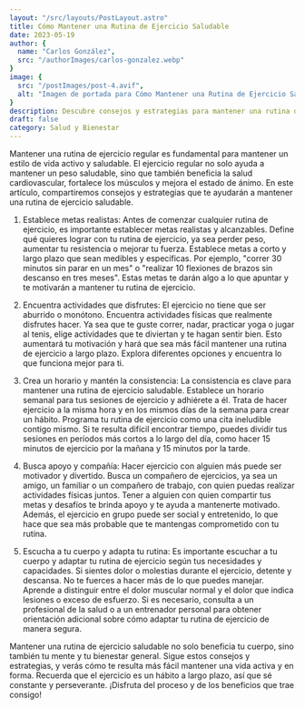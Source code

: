 ```yaml
---
layout: "/src/layouts/PostLayout.astro"
title: Cómo Mantener una Rutina de Ejercicio Saludable
date: 2023-05-19
author: {
  name: "Carlos González",
  src: "/authorImages/carlos-gonzalez.webp"
}
image: {
  src: "/postImages/post-4.avif",
  alt: "Imagen de portada para Cómo Mantener una Rutina de Ejercicio Saludable",
}
description: Descubre consejos y estrategias para mantener una rutina de ejercicio regular y saludable que te ayude a mantener un estilo de vida activo y en forma.
draft: false
category: Salud y Bienestar
---
```


Mantener una rutina de ejercicio regular es fundamental para mantener un estilo de vida activo y saludable. El ejercicio regular no solo ayuda a mantener un peso saludable, sino que también beneficia la salud cardiovascular, fortalece los músculos y mejora el estado de ánimo. En este artículo, compartiremos consejos y estrategias que te ayudarán a mantener una rutina de ejercicio saludable.

1. Establece metas realistas:
Antes de comenzar cualquier rutina de ejercicio, es importante establecer metas realistas y alcanzables. Define qué quieres lograr con tu rutina de ejercicio, ya sea perder peso, aumentar tu resistencia o mejorar tu fuerza. Establece metas a corto y largo plazo que sean medibles y específicas. Por ejemplo, "correr 30 minutos sin parar en un mes" o "realizar 10 flexiones de brazos sin descanso en tres meses". Estas metas te darán algo a lo que apuntar y te motivarán a mantener tu rutina de ejercicio.

2. Encuentra actividades que disfrutes:
El ejercicio no tiene que ser aburrido o monótono. Encuentra actividades físicas que realmente disfrutes hacer. Ya sea que te guste correr, nadar, practicar yoga o jugar al tenis, elige actividades que te diviertan y te hagan sentir bien. Esto aumentará tu motivación y hará que sea más fácil mantener una rutina de ejercicio a largo plazo. Explora diferentes opciones y encuentra lo que funciona mejor para ti.

3. Crea un horario y mantén la consistencia:
La consistencia es clave para mantener una rutina de ejercicio saludable. Establece un horario semanal para tus sesiones de ejercicio y adhiérete a él. Trata de hacer ejercicio a la misma hora y en los mismos días de la semana para crear un hábito. Programa tu rutina de ejercicio como una cita ineludible contigo mismo. Si te resulta difícil encontrar tiempo, puedes dividir tus sesiones en períodos más cortos a lo largo del día, como hacer 15 minutos de ejercicio por la mañana y 15 minutos por la tarde.

4. Busca apoyo y compañía:
Hacer ejercicio con alguien más puede ser motivador y divertido. Busca un compañero de ejercicios, ya sea un amigo, un familiar o un compañero de trabajo, con quien puedas realizar actividades físicas juntos. Tener a alguien con quien compartir tus metas y desafíos te brinda apoyo y te ayuda a mantenerte motivado. Además, el ejercicio en grupo puede ser social y entretenido, lo que hace que sea más probable que te mantengas comprometido con tu rutina.

5. Escucha a tu cuerpo y adapta tu rutina:
Es importante escuchar a tu cuerpo y adaptar tu rutina de ejercicio según tus necesidades y capacidades. Si sientes dolor o molestias durante el ejercicio, detente y descansa. No te fuerces a hacer más de lo que puedes manejar. Aprende a distinguir entre el dolor muscular normal y el dolor que indica lesiones o exceso de esfuerzo. Si es necesario, consulta a un profesional de la salud o a un entrenador personal para obtener orientación adicional sobre cómo adaptar tu rutina de ejercicio de manera segura.

Mantener una rutina de ejercicio saludable no solo beneficia tu cuerpo, sino también tu mente y tu bienestar general. Sigue estos consejos y estrategias, y verás cómo te resulta más fácil mantener una vida activa y en forma. Recuerda que el ejercicio es un hábito a largo plazo, así que sé constante y perseverante. ¡Disfruta del proceso y de los beneficios que trae consigo!
